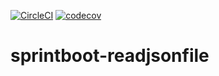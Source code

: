 [![CircleCI](https://circleci.com/gh/kappaj2/sprintboot-readjsonfile.svg?style=svg)](https://circleci.com/gh/kappaj2/sprintboot-readjsonfile)
[![codecov](https://codecov.io/gh/kappaj2/sprintboot-readjsonfile/branch/master/graph/badge.svg)](https://codecov.io/gh/kappaj2/sprintboot-readjsonfile)

# sprintboot-readjsonfile
